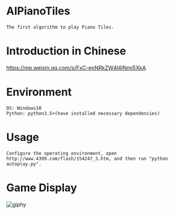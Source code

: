 # AIPianoTiles
```
The first algorithm to play Piano Tiles.
```

# Introduction in Chinese
https://mp.weixin.qq.com/s/FxC-enNRkZW4l4INmj5XkA

# Environment
```
OS: Windows10
Python: python3.5+(have installed necessary dependencies)
```
	
# Usage
```
Configure the operating environment, open http://www.4399.com/flash/154247_3.htm, and then run "python autoplay.py".
```

# Game Display
![giphy](demonstration/running.gif)